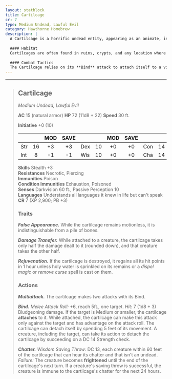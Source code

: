 ```yaml
---
layout: statblock
title: Cartilcage
cr: 7
type: Medium Undead, Lawful Evil
category: Hawthorne Homebrew
description: |
  A Cartilcage is a horrific undead entity, appearing as an animate, interlocking cage of cartilage and bone. It is an insidious creature that seeks to bind itself to living hosts, sharing damage and terrorizing its victims with unnerving sounds.
  
  #### Habitat
  Cartilcages are often found in ruins, crypts, and any location where necromantic rituals have been performed. They are patient predators, content to wait in dark corners, appearing as mere piles of scattered bones.
  
  #### Combat Tactics
  The Cartilcage relies on its **Bind** attack to attach itself to a victim, turning the fight into a terrifying tug-of-war using its **Damage Transfer** trait. It uses its **Chatter** to frighten and control multiple foes before closing in.
---
```


___
> ## Cartilcage
> *Medium Undead, Lawful Evil*
> 
> **AC** 15 (natural armor) **HP** 72 (11d8 + 22) **Speed** 30 ft.
> 
> **Initiative** +0 (10)
>
> | | | MOD | SAVE | | | MOD | SAVE | | | MOD | SAVE |
> |:--|:-:|:----:|:----:|:--|:-:|:----:|:----:|:--|:-:|:----:|:----:|
> |Str| 16| +3 | +3 |Dex| 10| +0 | +0 |Con| 14| +2 | +2 |
> |Int| 8| -1 | -1 |Wis| 10| +0 | +0 |Cha| 14| +2 | +2 |
>
> **Skills** Stealth +3  
> **Resistances** Necrotic, Piercing  
> **Immunities** Poison  
> **Condition Immunities** Exhaustion, Poisoned  
> **Senses** Darkvision 60 ft., Passive Perception 10  
> **Languages** Understands all languages it knew in life but can't speak  
> **CR** 7 (XP 2,900; PB +3)
>
> ### Traits
>
> ***False Appearance.*** While the cartilcage remains motionless, it is indistinguishable from a pile of bones.
>
> ***Damage Transfer.*** While attached to a creature, the cartilcage takes only half the damage dealt to it (rounded down), and that creature takes the other half.
>
> ***Rejuvenation.*** If the cartilcage is destroyed, it regains all its hit points in 1 hour unless holy water is sprinkled on its remains or a *dispel magic* or *remove curse* spell is cast on them.
>
> ### Actions
>
> ***Multiattack.*** The cartilcage makes two attacks with its Bind.
>
> ***Bind.*** *Melee Attack Roll:* +6, reach 5ft., one target. *Hit:* 7 (1d8 + 3) Bludgeoning damage. If the target is Medium or smaller, the cartilcage **attaches** to it. While attached, the cartilcage can make this attack only against the target and has advantage on the attack roll. The cartilcage can detach itself by spending 5 feet of its movement. A creature, including the target, can take its action to detach the cartilcage by succeeding on a DC 14 Strength check.
>
> ***Chatter.*** *Wisdom Saving Throw:* DC 13, each creature within 60 feet of the cartilcage that can hear its chatter and that isn't an undead. *Failure:* The creature becomes **frightened** until the end of the cartilcage's next turn. If a creature's saving throw is successful, the creature is immune to the cartilcage's chatter for the next 24 hours.
